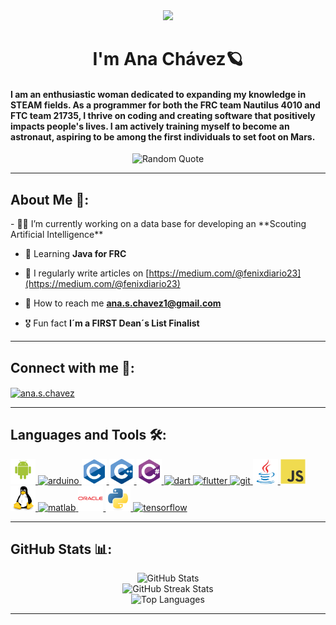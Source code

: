 <div align="center">
<img src="https://media.giphy.com/media/Qo2dupDib32rkTY4hX/giphy.gif"/>
</div>
<h1 align="center">I'm Ana Chávez🪐</h1>
<h4 align="left">I am an enthusiastic woman dedicated to expanding my knowledge in STEAM fields. As a programmer for both the FRC team Nautilus 4010 and FTC team 21735, I thrive on coding and creating software that positively impacts people's lives. I am actively training myself to become an astronaut, aspiring to be among the first individuals to set foot on Mars.</h3>

 
<div align="center">
  <img src="https://quotes-github-readme.vercel.app/api?type=horizontal&theme=radical" alt="Random Quote" >
</div>

---

<h2 align="left">About Me 🚀: </h1>
- 👩‍💻 I’m currently working on a data base for developing an **Scouting Artificial Intelligence**

- 🦾 Learning **Java for FRC**

- 📝 I regularly write articles on [https://medium.com/@fenixdiario23](https://medium.com/@fenixdiario23)

- 🧱 How to reach me **ana.s.chavez1@gmail.com**

- 🎖️ Fun fact **I´m a FIRST Dean´s List Finalist**

---

<h2 align="left">Connect with me 📱:</h1>
<p align="left">
<a href="https://instagram.com/ana.s.chavez" target="blank"><img align="center" src="https://raw.githubusercontent.com/rahuldkjain/github-profile-readme-generator/master/src/images/icons/Social/instagram.svg" alt="ana.s.chavez" height="30" width="40" /></a>
</p>


---

<h2 align="left">Languages and Tools 🛠️: </h1>
<p align="left"> <a href="https://developer.android.com" target="_blank" rel="noreferrer"> <img src="https://raw.githubusercontent.com/devicons/devicon/master/icons/android/android-original-wordmark.svg" alt="android" width="40" height="40"/> </a> <a href="https://www.arduino.cc/" target="_blank" rel="noreferrer"> <img src="https://cdn.worldvectorlogo.com/logos/arduino-1.svg" alt="arduino" width="40" height="40"/> </a> <a href="https://www.cprogramming.com/" target="_blank" rel="noreferrer"> <img src="https://raw.githubusercontent.com/devicons/devicon/master/icons/c/c-original.svg" alt="c" width="40" height="40"/> </a> <a href="https://www.w3schools.com/cpp/" target="_blank" rel="noreferrer"> <img src="https://raw.githubusercontent.com/devicons/devicon/master/icons/cplusplus/cplusplus-original.svg" alt="cplusplus" width="40" height="40"/> </a> <a href="https://www.w3schools.com/cs/" target="_blank" rel="noreferrer"> <img src="https://raw.githubusercontent.com/devicons/devicon/master/icons/csharp/csharp-original.svg" alt="csharp" width="40" height="40"/> </a> <a href="https://dart.dev" target="_blank" rel="noreferrer"> <img src="https://www.vectorlogo.zone/logos/dartlang/dartlang-icon.svg" alt="dart" width="40" height="40"/> </a> <a href="https://flutter.dev" target="_blank" rel="noreferrer"> <img src="https://www.vectorlogo.zone/logos/flutterio/flutterio-icon.svg" alt="flutter" width="40" height="40"/> </a> <a href="https://git-scm.com/" target="_blank" rel="noreferrer"> <img src="https://www.vectorlogo.zone/logos/git-scm/git-scm-icon.svg" alt="git" width="40" height="40"/> </a> <a href="https://www.java.com" target="_blank" rel="noreferrer"> <img src="https://raw.githubusercontent.com/devicons/devicon/master/icons/java/java-original.svg" alt="java" width="40" height="40"/> </a> <a href="https://developer.mozilla.org/en-US/docs/Web/JavaScript" target="_blank" rel="noreferrer"> <img src="https://raw.githubusercontent.com/devicons/devicon/master/icons/javascript/javascript-original.svg" alt="javascript" width="40" height="40"/> </a> <a href="https://www.linux.org/" target="_blank" rel="noreferrer"> <img src="https://raw.githubusercontent.com/devicons/devicon/master/icons/linux/linux-original.svg" alt="linux" width="40" height="40"/> </a> <a href="https://www.mathworks.com/" target="_blank" rel="noreferrer"> <img src="https://upload.wikimedia.org/wikipedia/commons/2/21/Matlab_Logo.png" alt="matlab" width="40" height="40"/> </a> <a href="https://www.oracle.com/" target="_blank" rel="noreferrer"> <img src="https://raw.githubusercontent.com/devicons/devicon/master/icons/oracle/oracle-original.svg" alt="oracle" width="40" height="40"/> </a> <a href="https://www.python.org" target="_blank" rel="noreferrer"> <img src="https://raw.githubusercontent.com/devicons/devicon/master/icons/python/python-original.svg" alt="python" width="40" height="40"/> </a> <a href="https://www.tensorflow.org" target="_blank" rel="noreferrer"> <img src="https://www.vectorlogo.zone/logos/tensorflow/tensorflow-icon.svg" alt="tensorflow" width="40" height="40"/> </a> </p>


---

<h2 align="left">GitHub Stats 📊: </h1>

<p align="center">
  <img src="https://github-readme-stats.vercel.app/api?username=anitachavez&theme=radical&hide_border=false&include_all_commits=true&count_private=false" alt="GitHub Stats">
  <br/>
  <img src="https://github-readme-streak-stats.herokuapp.com/?user=anitachavez&theme=radical&hide_border=false" alt="GitHub Streak Stats">
  <br/>
  <img src="https://github-readme-stats.vercel.app/api/top-langs/?username=anitachavez&theme=radical&hide_border=false&include_all_commits=true&count_private=false&layout=compact" alt="Top Languages">
</p>


----




